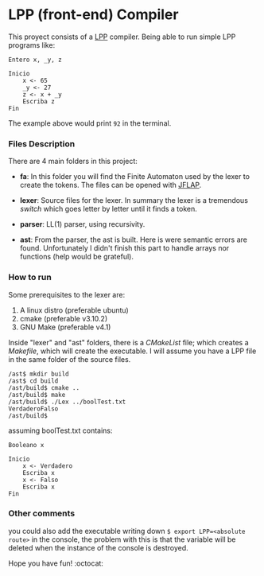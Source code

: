 # LPP (front-end) Compiler

This proyect consists of a [LPP](https://github.com/mvillatoro/CompiladoresEjemplosLpp) compiler. Being able to run simple LPP programs like:

```
Entero x, _y, z

Inicio
    x <- 65
    _y <- 27
    z <- x + _y
    Escriba z
Fin
```

The example above would print `92` in the terminal.

### Files Description

There are 4 main folders in this project:

- **fa**:
    In this folder you will find the Finite Automaton used by the lexer to create the tokens. The files can be opened with [JFLAP](http://www.jflap.org/).

- **lexer**:
    Source files for the lexer. In summary the lexer is a tremendous _switch_ which goes letter by letter until it finds a token.

- **parser**:
    LL(1) parser, using recursivity.

- **ast**:
    From the parser, the ast is built. Here is were semantic errors are found. Unfortunately I didn't finish this part to handle arrays nor functions (help would be grateful).

### How to run

Some prerequisites to the lexer are:

1. A linux distro (preferable ubuntu)
2. cmake          (preferable v3.10.2)
3. GNU Make       (preferable v4.1)

Inside "lexer" and "ast" folders, there is a _CMakeList_ file; which creates a _Makefile_, which will create the executable.
I will assume you have a LPP file in the same folder of the source files.

```
/ast$ mkdir build
/ast$ cd build
/ast/build$ cmake ..
/ast/build$ make
/ast/build$ ./Lex ../boolTest.txt
VerdaderoFalso
/ast/build$ 
```

assuming boolTest.txt contains:
```
Booleano x

Inicio
    x <- Verdadero
    Escriba x
    x <- Falso
    Escriba x
Fin
```

### Other comments

you could also add the executable writing down `$ export LPP=<absolute route>` in the console, the problem with this is that the variable will be deleted when the instance of the console is destroyed.

Hope you have fun! :octocat: